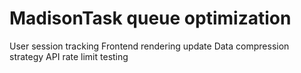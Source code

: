# MadisonTask queue optimization
User session tracking
Frontend rendering update
Data compression strategy
API rate limit testing
